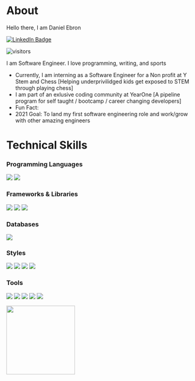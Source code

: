# About

Hello there, I am Daniel Ebron

[![LinkedIn Badge](https://img.shields.io/badge/Profile-LinkedIn-informational?style=flat&logo=linkedin&color=0D76A8)](https://www.linkedin.com/in/daniel-ebron/)

![visitors](https://visitor-badge.glitch.me/badge?page_id=page.id)

I am Software Engineer.  I love programming, writing, and sports

-  Currently, I am interning as a Software Engineer for a Non profit at Y Stem and Chess [Helping underprivilidged kids get exposed to STEM through playing chess]
-  I am part of an exlusive coding community at YearOne [A pipeline program for self taught / bootcamp / career changing developers]
-  Fun Fact: 
-  2021 Goal: To land my first software engineering role and work/grow with other amazing engineers

# Technical Skills
### Programming Languages
![](https://img.shields.io/badge/Language-JavaScript-informational?style=flat&logo=JavaScript&color=F7DF1E)
![](https://img.shields.io/badge/Language-HTML5-informational?style=flat&logo=HTML5&color=E34F26)
### Frameworks & Libraries
![](https://img.shields.io/badge/Framework-Express.js-informational?style=flat&logo=Express&color=000)
![](https://img.shields.io/badge/Library-React-inactive?style=flat&logo=react&color=61DAFB)
![](https://img.shields.io/badge/Library-Redux-informational?style=flat&logo=Redux&color=764ABC)
### Databases
![](https://img.shields.io/badge/NoSQL-MongoDB-informational?style=flat&logo=MongoDB&color=47A248)
### Styles
![](https://img.shields.io/badge/Style-Material--UI-informational?style=flat&logo=Material-UI&color=0081CB)
![](https://img.shields.io/badge/Style-styled--components-informational?style=flat&logo=styled-components&color=DB7093)
![](https://img.shields.io/badge/Style-Bootstrap-informational?style=flat&logo=Bootstrap&color=7952B3)
![](https://img.shields.io/badge/Style-CSS3-informational?style=flat&logo=CSS3&color=1572B6)
### Tools
![](https://img.shields.io/badge/Tools-Node.js-informational?style=flat&logo=Node.js&color=339933)
![](https://img.shields.io/badge/Tools-NPM-informational?style=flat&logo=NPM&color=CB3837)
![](https://img.shields.io/badge/Tools-Postman-informational?style=flat&logo=Postman&color=FF6C37)
![](https://img.shields.io/badge/Tools-GitHub-informational?style=flat&logo=GitHub&color=181717)
![](https://img.shields.io/badge/Tools-Heroku-informational?style=flat&logo=Heroku&color=430098)


<img height="180em" src="https://github-readme-stats.vercel.app/api?username=dallas-alfonso&show_icons=true&hide_border=true&&count_private=true&include_all_commits=true" />
